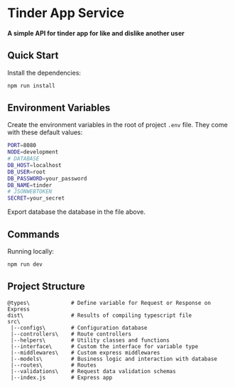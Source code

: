 # Tinder App Service
#### A simple API for tinder app for like and dislike another user

## Quick Start

Install the dependencies:

```bash
npm run install
```

## Environment Variables

Create the environment variables in the root of project `.env` file. They come with these default values:

```bash
PORT=8080
NODE=development
# DATABASE
DB_HOST=localhost
DB_USER=root
DB_PASSWORD=your_password
DB_NAME=tinder
# JSONWEBTOKEN
SECRET=your_secret
```

Export database the database in the file above.

## Commands

Running locally:

```bash
npm run dev
```

## Project Structure

```
@types\             # Define variable for Request or Response on Express
dist\               # Results of compiling typescript file
src\
 |--configs\        # Configuration database
 |--controllers\    # Route controllers
 |--helpers\        # Utility classes and functions
 |--interface\      # Custom the interface for variable type
 |--middlewares\    # Custom express middlewares
 |--models\         # Business logic and interaction with database
 |--routes\         # Routes
 |--validations\    # Request data validation schemas
 |--index.js        # Express app
```
